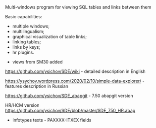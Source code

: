 Multi-windows program for viewing SQL tables and links between them

Basic capabilities: 
- multiple windows;
- multilingualism;
- graphical visualization of table links;
- linking tables;
- links by keys;
- hr plugins.
+ views from SM30 added

https://github.com/ysichov/SDE/wiki  - detailed description in English

https://ysychov.wordpress.com/2020/02/10/simple-data-explorer/ - features description in Russian

https://github.com/ysichov/SDE_abapgit - 7.50 abapgit version

HR/HCM version
https://github.com/ysichov/SDE/blob/master/SDE_750_HR.abap 
  - Infotypes texts - PAXXXX-ITXEX fields 
